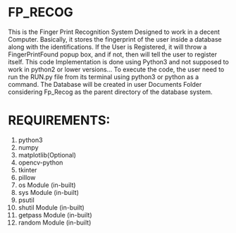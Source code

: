 # FP_RECOG
This is the Finger Print Recognition System Designed to work in a decent Computer.
Basically, it stores the fingerprint of the user inside a database along with the identifications.
If the User is Registered, it will throw a FingerPrintFound popup box, and if not, then will tell the user to register itself.
This code Implementation is done using Python3 and not supposed to work in python2 or lower versions...
To execute the code, the user need to run the RUN.py file from its terminal using python3 or python as a command.
The Database will be created in user Documents Folder considering Fp_Recog as the parent directory of the database system.

# REQUIREMENTS:

01. python3
02. numpy
03. matplotlib(Optional)
04. opencv-python
05. tkinter
06. pillow
07. os Module (in-built)
08. sys Module (in-built)
09. psutil
10. shutil Module (in-built)
11. getpass Module (in-built)
12. random Module (in-built)
